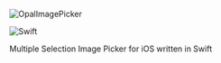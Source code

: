![OpalImagePicker](https://github.com/opalorange/OpalImagePicker/Resources/OpalImagePickerPresentation.jpg)

![Swift](https://img.shields.io/badge/%20in-swift%203.0-orange.svg)

Multiple Selection Image Picker for iOS written in Swift
